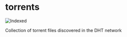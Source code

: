 torrents 
========
![Indexed](https://img.shields.io/badge/indexed-207384-blue)

Collection of torrent files discovered in the DHT network
